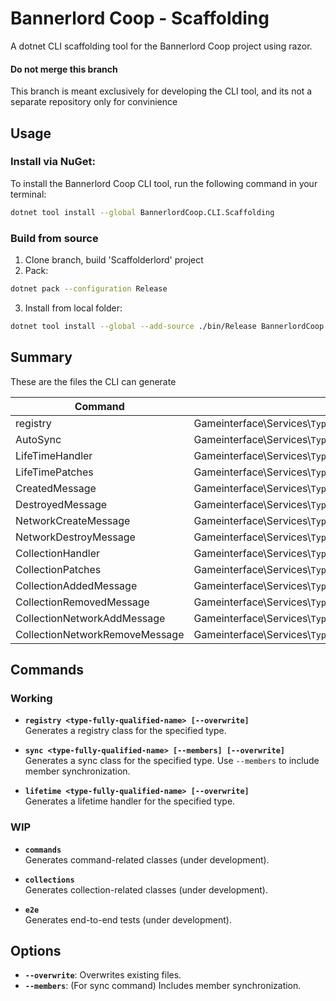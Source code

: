 # Bannerlord Coop - Scaffolding
A dotnet CLI scaffolding tool for the Bannerlord Coop project using razor.

#### **Do not merge this branch**
This branch is meant exclusively for developing the CLI tool, and its not a separate repository only for convinience

## Usage

### Install via NuGet:
To install the Bannerlord Coop CLI tool, run the following command in your terminal:

```bash
dotnet tool install --global BannerlordCoop.CLI.Scaffolding
```

### Build from source
1. Clone branch, build 'Scaffolderlord' project
2. Pack:
```bash
dotnet pack --configuration Release
```
3. Install from local folder:
```bash
dotnet tool install --global --add-source ./bin/Release BannerlordCoop
```
## Summary
These are the files the CLI can generate

| Command                    | Output Path                                                                 | Namespace                                         |
|--------------------------|------------------------------------------------------------------------------|--------------------------------------------------|
| registry                 | Gameinterface\\Services\\`TypeName`s\\`TypeName`Registry.cs                 | GameInterface.Services.`TypeName`s               |
| AutoSync                 | Gameinterface\\Services\\`TypeName`s\\`TypeName`Sync.cs                     | GameInterface.Services.`TypeName`s               |
| LifeTimeHandler          | Gameinterface\\Services\\`TypeName`s\\Handlers\\`TypeName`LifetimeHandler.cs| GameInterface.Services.`TypeName`s.Handlers      |
| LifeTimePatches          | Gameinterface\\Services\\`TypeName`s\\Patches\\`TypeName`LifetimePatches.cs | GameInterface.Services.`TypeName`s.Patches       |
| CreatedMessage           | Gameinterface\\Services\\`TypeName`s\\Messages\\Lifetime\\`TypeName`Created.cs | GameInterface.Services.`TypeName`s.Messages    |
| DestroyedMessage         | Gameinterface\\Services\\`TypeName`s\\Messages\\Lifetime\\`TypeName`Destroyed.c | GameInterface.Services.`TypeName`s.Messages   |
| NetworkCreateMessage     | Gameinterface\\Services\\`TypeName`s\\Messages\\Lifetime\\NetworkCreate`TypeName`.cs | GameInterface.Services.`TypeName`s.Messages |
| NetworkDestroyMessage    | Gameinterface\\Services\\`TypeName`s\\Messages\\Lifetime\\NetworkDestroy`TypeName`.cs| GameInterface.Services.`TypeName`s.Messages |
| CollectionHandler        | Gameinterface\\Services\\`TypeName`s\\Handlers\\`CollectionName`Handler.cs  | GameInterface.Services.`TypeName`s.Handlers      |
| CollectionPatches        | Gameinterface\\Services\\`TypeName`s\\Patches\\`CollectionName`Patches.cs   | GameInterface.Services.`TypeName`s.Patches       |
| CollectionAddedMessage   | Gameinterface\\Services\\`TypeName`s\\Messages\\Collections\\`CollectionName`Added.cs | GameInterface.Services.`TypeName`s.Messages |
| CollectionRemovedMessage | Gameinterface\\Services\\`TypeName`s\\Messages\\Collections\\`CollectionName`Removed.cs | GameInterface.Services.`TypeName`s.Messages |
| CollectionNetworkAddMessage | Gameinterface\\Services\\`TypeName`s\\Messages\\Collections\\NetworkAdd`CollectionName`.cs | GameInterface.Services.`TypeName`s.Messages |
| CollectionNetworkRemoveMessage | Gameinterface\\Services\\`TypeName`s\\Messages\\Collections\\NetworkRemove`CollectionName`.cs | GameInterface.Services.`TypeName`s.Messages |

## Commands

### Working

- **`registry <type-fully-qualified-name> [--overwrite]`**  
  Generates a registry class for the specified type.

- **`sync <type-fully-qualified-name> [--members] [--overwrite]`**  
  Generates a sync class for the specified type. Use `--members` to include member synchronization.

- **`lifetime <type-fully-qualified-name> [--overwrite]`**  
  Generates a lifetime handler for the specified type.

### WIP

- **`commands`**  
  Generates command-related classes (under development).

- **`collections`**  
  Generates collection-related classes (under development).

- **`e2e`**  
  Generates end-to-end tests (under development).

## Options

- **`--overwrite`**: Overwrites existing files.
- **`--members`**: (For sync command) Includes member synchronization.
